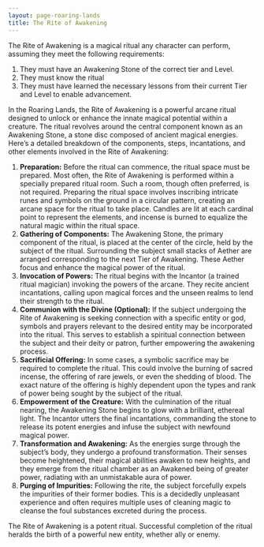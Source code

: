 ```yaml
---
layout: page-roaring-lands
title: The Rite of Awakening
---
```


The Rite of Awakening is a magical ritual any character can perform, assuming they meet the following requirements:

1. They must have an Awakening Stone of the correct tier and Level.
1. They must know the ritual
1. They must have learned the necessary lessons from their current Tier and Level to enable advancement.

In the Roaring Lands, the Rite of Awakening is a powerful arcane ritual designed to unlock or enhance the innate magical potential within a creature. The ritual revolves around the central component known as an Awakening Stone, a stone disc composed of ancient magical energies. Here’s a detailed breakdown of the components, steps, incantations, and other elements involved in the Rite of Awakening:

1. **Preparation:** Before the ritual can commence, the ritual space must be prepared. Most often, the Rite of Awakening is performed within a specially prepared ritual room. Such a room, though often preferred, is not required. Preparing the ritual space involves inscribing intricate runes and symbols on the ground in a circular pattern, creating an arcane space for the ritual to take place. Candles are lit at each cardinal point to represent the elements, and incense is burned to equalize the natural magic within the ritual space.
1. **Gathering of Components:** The Awakening Stone, the primary component of the ritual, is placed at the center of the circle, held by the subject of the ritual. Surrounding the subject small stacks of Aether are arranged corresponding to the next Tier of Awakening. These Aether focus and enhance the magical power of the ritual.
1. **Invocation of Powers:** The ritual begins with the Incantor (a trained ritual magician) invoking the powers of the arcane. They recite ancient incantations, calling upon magical forces and the unseen realms to lend their strength to the ritual.
1. **Communion with the Divine (Optional):** If the subject undergoing the Rite of Awakening is seeking connection with a specific entity or god, symbols and prayers relevant to the desired entity may be incorporated into the ritual. This serves to establish a spiritual connection between the subject and their deity or patron, further empowering the awakening process.
1. **Sacrificial Offering:** In some cases, a symbolic sacrifice may be required to complete the ritual. This could involve the burning of sacred incense, the offering of rare jewels, or even the shedding of blood. The exact nature of the offering is highly dependent upon the types and rank of power being sought by the subject of the ritual.
1. **Empowerment of the Creature:** With the culmination of the ritual nearing, the Awakening Stone begins to glow with a brilliant, ethereal light. The Incantor utters the final incantations, commanding the stone to release its potent energies and infuse the subject with newfound magical power.
1. **Transformation and Awakening:** As the energies surge through the subject’s body, they undergo a profound transformation. Their senses become heightened, their magical abilities awaken to new heights, and they emerge from the ritual chamber as an Awakened being of greater power, radiating with an unmistakable aura of power.
1. **Purging of Impurities:** Following the rite, the subject forcefully expels the impurities of their former bodies. This is a decidedly unpleasant experience and often requires multiple uses of cleaning magic to cleanse the foul substances excreted during the process.

The Rite of Awakening is a potent ritual. Successful completion of the ritual heralds the birth of a powerful new entity, whether ally or enemy.